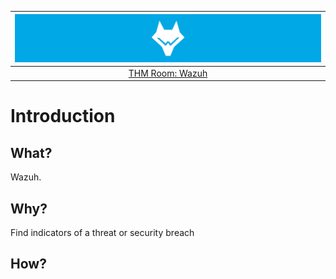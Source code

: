 | ![Wazuh](../../_static/images/wazuhbanner.png)
|:--:|
| [THM Room: Wazuh](https://tryhackme.com/room/wazuhct) |

# Introduction

## What?

Wazuh.

## Why?

Find indicators of a threat or security breach

## How?



